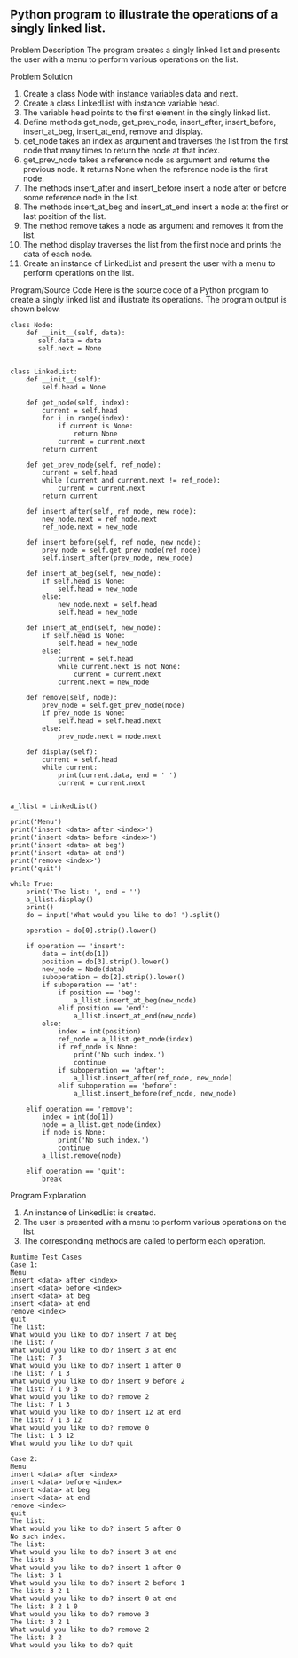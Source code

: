 
##  Python program to illustrate the operations of a singly linked list.

Problem Description
The program creates a singly linked list and presents the user with a menu to perform various operations on the list.

Problem Solution
1. Create a class Node with instance variables data and next.
2. Create a class LinkedList with instance variable head.
3. The variable head points to the first element in the singly linked list.
4. Define methods get_node, get_prev_node, insert_after, insert_before, insert_at_beg, insert_at_end, remove and display.
5. get_node takes an index as argument and traverses the list from the first node that many times to return the node at that index.
6. get_prev_node takes a reference node as argument and returns the previous node. It returns None when the reference node is the first node.
7. The methods insert_after and insert_before insert a node after or before some reference node in the list.
8. The methods insert_at_beg and insert_at_end insert a node at the first or last position of the list.
9. The method remove takes a node as argument and removes it from the list.
10. The method display traverses the list from the first node and prints the data of each node.
11. Create an instance of LinkedList and present the user with a menu to perform operations on the list.

Program/Source Code
Here is the source code of a Python program to create a singly linked list and illustrate its operations. The program output is shown below.
```
class Node:
    def __init__(self, data):
       self.data = data
       self.next = None
 
 
class LinkedList:
    def __init__(self):
        self.head = None
 
    def get_node(self, index):
        current = self.head
        for i in range(index):
            if current is None:
                return None
            current = current.next
        return current
 
    def get_prev_node(self, ref_node):
        current = self.head
        while (current and current.next != ref_node):
            current = current.next
        return current
 
    def insert_after(self, ref_node, new_node):
        new_node.next = ref_node.next
        ref_node.next = new_node
 
    def insert_before(self, ref_node, new_node):
        prev_node = self.get_prev_node(ref_node)
        self.insert_after(prev_node, new_node)
 
    def insert_at_beg(self, new_node):
        if self.head is None:
            self.head = new_node
        else:
            new_node.next = self.head
            self.head = new_node
 
    def insert_at_end(self, new_node):
        if self.head is None:
            self.head = new_node
        else:
            current = self.head
            while current.next is not None:
                current = current.next
            current.next = new_node
 
    def remove(self, node):
        prev_node = self.get_prev_node(node)
        if prev_node is None:
            self.head = self.head.next
        else:
            prev_node.next = node.next
 
    def display(self):
        current = self.head
        while current:
            print(current.data, end = ' ')
            current = current.next
 
 
a_llist = LinkedList()
 
print('Menu')
print('insert <data> after <index>')
print('insert <data> before <index>')
print('insert <data> at beg')
print('insert <data> at end')
print('remove <index>') 
print('quit')
 
while True:
    print('The list: ', end = '')
    a_llist.display()
    print()
    do = input('What would you like to do? ').split()
 
    operation = do[0].strip().lower()
 
    if operation == 'insert':
        data = int(do[1])
        position = do[3].strip().lower()
        new_node = Node(data)
        suboperation = do[2].strip().lower() 
        if suboperation == 'at':
            if position == 'beg':
                a_llist.insert_at_beg(new_node)
            elif position == 'end':
                a_llist.insert_at_end(new_node)
        else:
            index = int(position)
            ref_node = a_llist.get_node(index)
            if ref_node is None:
                print('No such index.')
                continue
            if suboperation == 'after':
                a_llist.insert_after(ref_node, new_node)
            elif suboperation == 'before':
                a_llist.insert_before(ref_node, new_node)
 
    elif operation == 'remove':
        index = int(do[1])
        node = a_llist.get_node(index)
        if node is None:
            print('No such index.')
            continue
        a_llist.remove(node)
 
    elif operation == 'quit':
        break
```
Program Explanation
1. An instance of LinkedList is created.
2. The user is presented with a menu to perform various operations on the list.
3. The corresponding methods are called to perform each operation.

```
Runtime Test Cases
Case 1:
Menu
insert <data> after <index>
insert <data> before <index>
insert <data> at beg
insert <data> at end
remove <index>
quit
The list: 
What would you like to do? insert 7 at beg
The list: 7 
What would you like to do? insert 3 at end
The list: 7 3 
What would you like to do? insert 1 after 0
The list: 7 1 3 
What would you like to do? insert 9 before 2
The list: 7 1 9 3 
What would you like to do? remove 2
The list: 7 1 3 
What would you like to do? insert 12 at end
The list: 7 1 3 12 
What would you like to do? remove 0
The list: 1 3 12 
What would you like to do? quit
 
Case 2:
Menu
insert <data> after <index>
insert <data> before <index>
insert <data> at beg
insert <data> at end
remove <index>
quit
The list: 
What would you like to do? insert 5 after 0
No such index.
The list: 
What would you like to do? insert 3 at end
The list: 3 
What would you like to do? insert 1 after 0
The list: 3 1 
What would you like to do? insert 2 before 1
The list: 3 2 1 
What would you like to do? insert 0 at end
The list: 3 2 1 0 
What would you like to do? remove 3
The list: 3 2 1 
What would you like to do? remove 2
The list: 3 2 
What would you like to do? quit
```


